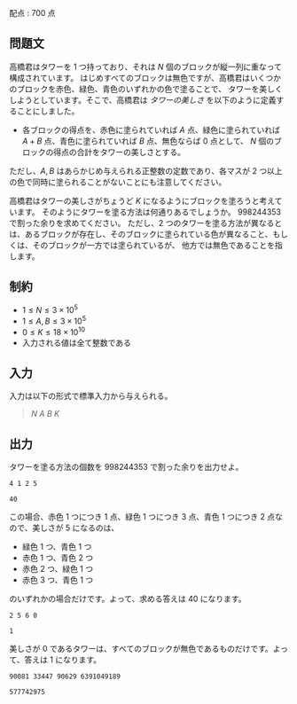 配点 : $700$ 点

## 問題文

高橋君はタワーを $1$ つ持っており、それは $N$ 個のブロックが縦一列に重なって構成されています。
はじめすべてのブロックは無色ですが、高橋君はいくつかのブロックを赤色、緑色、青色のいずれかの色で塗ることで、
タワーを美しくしようとしています。そこで、高橋君は *タワーの美しさ* を以下のように定義することにしました。

- 各ブロックの得点を、赤色に塗られていれば $A$ 点、緑色に塗られていれば $A+B$ 点、青色に塗られていれば $B$ 点、無色ならば $0$ 点として、
  $N$ 個のブロックの得点の合計をタワーの美しさとする。

ただし、$A,B$ はあらかじめ与えられる正整数の定数であり、各マスが $2$ つ以上の色で同時に塗られることがないことにも注意してください。

高橋君はタワーの美しさがちょうど $K$ になるようにブロックを塗ろうと考えています。
そのようにタワーを塗る方法は何通りあるでしょうか。 $998244353$ で割った余りを求めてください。
ただし、$2$ つのタワーを塗る方法が異なるとは、あるブロックが存在し、そのブロックに塗られている色が異なること、もしくは、そのブロックが一方では塗られているが、
他方では無色であることを指します。

## 制約

- $1 \leq N \leq 3 \times 10^5$
- $1 \leq A,B \leq 3 \times 10^5$
- $0 \leq K \leq 18 \times 10^{10}$
- 入力される値は全て整数である

## 入力

入力は以下の形式で標準入力から与えられる。

> $N$ $A$ $B$ $K$

## 出力

タワーを塗る方法の個数を $998244353$ で割った余りを出力せよ。

```input1
4 1 2 5
```

```output1
40
```

この場合、赤色 $1$ つにつき $1$ 点、緑色 $1$ つにつき $3$ 点、青色 $1$ つにつき $2$ 点なので、美しさが $5$ になるのは、

- 緑色 $1$ つ、青色 $1$ つ
- 赤色 $1$ つ、青色 $2$ つ
- 赤色 $2$ つ、緑色 $1$ つ
- 赤色 $3$ つ、青色 $1$ つ

のいずれかの場合だけです。よって、求める答えは $40$ になります。

```input2
2 5 6 0
```

```output2
1
```

美しさが $0$ であるタワーは、すべてのブロックが無色であるものだけです。よって、答えは $1$ になります。

```input3
90081 33447 90629 6391049189
```

```output3
577742975
```